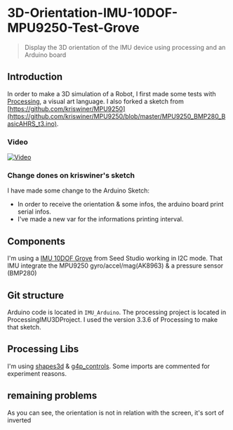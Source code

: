# 3D-Orientation-IMU-10DOF-MPU9250-Test-Grove

>Display the 3D orientation of the IMU device using processing and an Arduino board

## Introduction

In order to make a 3D simulation of a Robot, I first made some tests with [Processing](https://processing.org/), a visual art language.
I also forked a sketch from  [https://github.com/kriswiner/MPU9250](https://github.com/kriswiner/MPU9250/blob/master/MPU9250_BMP280_BasicAHRS_t3.ino).

### Video

[![Video](https://images.streamable.com/east/image/nwq73_1.jpg?height=100)](https://streamable.com/nwq73)

### Change dones on kriswiner's sketch

I have made some change to the Arduino Sketch:

+ In order to receive the orientation & some infos, the arduino board print serial infos.
+ I've made a new var for the informations printing interval. 

## Components

I'm using a [IMU 10DOF Grove](http://wiki.seeedstudio.com/Grove-IMU_10DOF_v2.0/) from Seed Studio working in I2C mode. That IMU integrate the MPU9250 gyro/accel/mag(AK8963) & a pressure sensor (BMP280)

## Git structure

Arduino code is located in `IMU_Arduino`.
The processing project is located in ProcessingIMU3DProject. I used the version 3.3.6 of Processing to make that sketch.

## Processing Libs

I'm using [shapes3d](http://www.lagers.org.uk/s3d4p/index.html) & [g4p_controls](http://www.lagers.org.uk/g4p/).
Some imports are commented for experiment reasons.

## remaining problems

As you can see, the orientation is not in relation with the screen, it's sort of inverted


